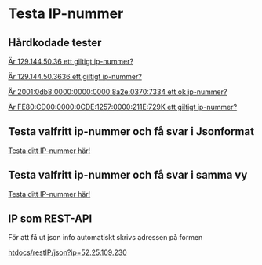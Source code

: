 Testa IP-nummer
===================

Hårdkodade tester
------------------

[Är 129.144.50.36 ett giltigt ip-nummer?](ip/argument/129.144.50.36)

[Är 129.144.50.3636 ett giltigt ip-nummer?](ip/argument/129.144.50.3636)

[Är 2001:0db8:0000:0000:0000:8a2e:0370:7334 ett ok ip-nummer?](ip/argument/2001:0db8:0000:0000:0000:8a2e:0370:7334)

[Är FE80:CD00:0000:0CDE:1257:0000:211E:729K ett giltigt ip-nummer?](ip/argument/FE80:CD00:0000:0CDE:1257:0000:211E:729K)

Testa valfritt ip-nummer och få svar i Jsonformat
------------------------------------------------

[Testa ditt IP-nummer här!](ip/)

Testa valfritt ip-nummer och få svar i samma vy
------------------------------------------------

[Testa ditt IP-nummer här!](viewIP/)


IP som REST-API
----------------
För att få ut json info automatiskt skrivs adressen på formen

[htdocs/restIP/json?ip=52.25.109.230](restIP/json?ip=52.25.109.230)
